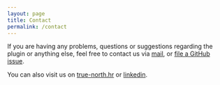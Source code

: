 ```yaml
---
layout: page
title: Contact
permalink: /contact
---
```


If you are having any problems, questions or suggestions regarding the plugin or anything else, feel free to contact us via [mail](mailto:l.info@true-north.hr), 
or [file a GitHub issue](https://github.com/true-north-engineering/helm-file-utils/issues).

You can also visit us on [true-north.hr](https://www.true-north.hr/) or [linkedin](https://www.linkedin.com/company/tn-hr/).